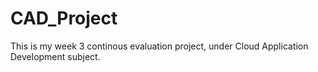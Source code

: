 # CAD_Project

This is my week 3 continous evaluation project, under Cloud Application Development subject.

